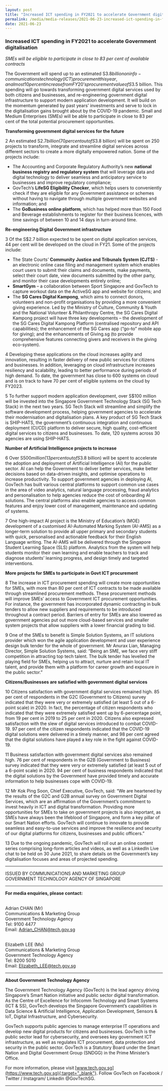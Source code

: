 ```yaml
---
layout: post
title: "Increased ICT spending in FY2021 to accelerate Government digitalisation" 
permalink: /media/media-releases/2021-06-23-increased-ict-spending-in-fy2021-to-accelerate-government-digitalisation
date: 2021-06-23
---
```


### **Increased ICT spending in FY2021 to accelerate Government digitalisation**

*SMEs will be eligible to participate in close to 83 per cent of available contracts*

The Government will spend up to an estimated S$3.8 billion on info-communications technology (ICT) procurement this year, an almost 10 per cent increase from FY20’s procurement value of S$3.5 billion. This spending will go towards transforming government digital services used by both citizens and businesses, and re-engineering government digital infrastructure to support modern application development.  It will build on the momentum generated by past years’ investments and serve to lock in the digitalisation gains brought about by the COVID-19 pandemic. Small and Medium Enterprises (SMEs) will be able to participate in close to 83 per cent of the total potential procurement opportunities.  

**Transforming government digital services for the future**

2  	An estimated S$2.7 billion (70 per cent out of S$3.8 billion) will be spent on 250 projects to transform, integrate and streamline digital services across different sectors to create a more digitally empowered nation. Some of the projects include:

* The Accounting and Corporate Regulatory Authority’s new **national business registry and regulatory system** that will leverage data and digital technology to deliver seamless and anticipatory service to businesses and improve regulatory compliance;
* GovTech’s **LifeSG Eligibility Checker**, which helps users to conveniently check if they are eligible for any Government assistance or schemes without having to navigate through multiple government websites and information; and
* The **GoBusiness online platform**, which has helped more than 150 Food and Beverage establishments to register for their business licences, with time savings of between 10 and 14 days in turn-around time.

**Re-engineering Digital Government infrastructure**  

3  	Of the S$2.7 billion expected to be spent on digital application services, 44 per cent will be developed on the cloud in FY21. Some of the projects include:  

* The State Courts’ **Community Justice and Tribunals System (CJTS)** - an electronic online case filing and management system which enables court users to submit their claims and documents, make payments, select their court date, view documents submitted by the other party, and monitor their case developments entirely online; 
* **SmartGym** – a collaboration between Sport Singapore and GovTech to capture workout data on the ActiveSG app and website for citizens; and
* The **SG Cares Digital Kampong**, which aims to connect donors, volunteers and non-profit organisations by providing a more convenient giving experience.   Led by the Ministry of Culture, Community & Youth and the National Volunteer & Philanthropy Centre, the SG Cares Digital Kampong project will have three key developments – the development of the SG Cares Digital Kampong Platform (centralised repository and API capabilities); the enhancement of the SG Cares app (“go-to” mobile app for giving); and the enhancements of Giving.sg (to provide comprehensive features connecting givers and receivers in the giving eco-system). 

4	  Developing these applications on the cloud increases agility and innovation, resulting in faster delivery of new public services for citizens and businesses. In addition, leveraging on cloud infrastructure increases resiliency and scalability, leading to better performance during periods of high demand. To date, the government has close to 600 systems on cloud and is on track to have 70 per cent of eligible systems on the cloud by FY2023. 

5	  To further support modern application development, over S$100 million will be invested into the Singapore Government Technology Stack (SG Tech Stack) in the next two years. SG Tech Stack will streamline and simplify the software development process, helping government agencies to accelerate their modernisation and digitalisation plans. A key product of SG Tech Stack is SHIP-HATS, the government’s continuous integration and continuous deployment (CI/CD) platform to deliver secure, high quality, cost-efficient digital services to citizens and businesses. To date, 120 systems across 30 agencies are using SHIP-HATS.

**Number of Artificial Intelligence projects to increase**

6	  Over S$500 million (13 per cent out of S$3.8 billion) will be spent to accelerate the adoption and deployment of Artificial Intelligence (AI) for the public sector. AI can help the Government to deliver better services, make better decisions based on data-driven insights, and optimise operations to increase productivity. To support government agencies in deploying AI, GovTech has built various central platforms to support common use cases in the area of video analytics, natural language processing, fraud analytics and personalisation to help agencies reduce the cost of onboarding AI solutions. The central platforms also enable agencies to access common features and enjoy lower cost of management, maintenance and updating of systems.

7	  One high-impact AI project is the Ministry of Education’s (MOE) development of a customised AI-Automated Marking System (AI-AMS) as a longer-term solution to provide all upper primary and secondary students with quick, personalised and actionable feedback for their English Language writing. The AI-AMS will be delivered through the Singapore Student Learning Space (SLS) platform. Analytics from the system will help students monitor their own learning and enable teachers to track and diagnose students’ learning progress, and design timely and targeted interventions. 

**More projects for SMEs to participate in Govt ICT procurement**

8	  The increase in ICT procurement spending will create more opportunities for SMEs, with more than 80 per cent of ICT contracts to be made available through streamlined procurement methods. These procurement methods will improve SMEs’ access to Government ICT procurement opportunities. For instance, the government has incorporated dynamic contracting in bulk tenders to allow new suppliers and requirements to be introduced throughout a contract period. Barriers of entry for SMEs are also lowered as government agencies put out more cloud-based services and smaller system projects that allow suppliers with a lower financial grading to bid.

9	  One of the SMEs to benefit is Simple Solution Systems, an IT solutions provider which won the agile application development and user experience design bulk tender for the whole of government. Mr Anurax Lian, Managing Director, Simple Solution Systems, said: “Being an SME, we face very stiff competition in attracting top tech talent. The bulk tender has levelled the playing field for SMEs, helping us to attract, nurture and retain local IT talent, and provide them with a platform for career growth and exposure in the public sector.” 

**Citizens/Businesses are satisfied with government digital services**

10  	Citizens satisfaction with government digital services remained high.  85 per cent of respondents in the G2C (Government to Citizens) survey indicated that they were very or extremely satisfied (at least 5 out of a 6-point scale) in 2020. In fact, the percentage of citizen respondents who indicated that they were extremely satisfied went up by 6-percentage point, from 19 per cent in 2019 to 25 per cent in 2020. Citizens also expressed satisfaction with the slew of digital services introduced to combat COVID-19. 97 per cent of the citizen respondents indicated that the COVID-19 digital solutions were delivered in a timely manner, and 98 per cent agreed that the digital solutions have played a key role in the fight against COVID-19.

11	  Business satisfaction with government digital services also remained high.  76 per cent of respondents in the G2B (Government to Business) survey indicated that they were very or extremely satisfied (at least 5 out of a 6-point scale) in 2020. 94 per cent of business respondents indicated that the digital solutions by the Government have provided timely and accurate information to help businesses cope with COVID-19. 

12  	Mr Kok Ping Soon, Chief Executive, GovTech, said: “We are heartened by the results of the G2C and G2B annual survey on Government Digital Services, which are an affirmation of the Government’s commitment to invest heavily in ICT and digital transformation. Providing more opportunities for SMEs to take on government projects is also important, as SMEs have always been the lifeblood of Singapore, and form a key pillar of our Smart Nation efforts. GovTech will continue to innovate to provide seamless and easy-to-use services and improve the resilience and security of our digital platforms for citizens, businesses and public officers.” 

13	  Due to the ongoing pandemic, GovTech will roll out an online content series comprising long-form articles and videos, as well as a LinkedIn Live chat to be held on 30 June 2021, to share details on the Government’s key digitalisation focuses and areas of projected spending.  

---

ISSUED BY COMMUNICATIONS AND MARKETING GROUP  
GOVERNMENT TECHNOLOGY AGENCY OF SINGAPORE  

---

**For media enquiries, please contact:**

<br>Adrian CHAN (Mr)
<br>Communications & Marketing Group 
<br>Government Technology Agency 
<br>Tel: 9100 4477
<br>Email: <Adrian_CHAN@tech.gov.sg>

<br>Elizabeth LEE (Ms)
<br>Communications & Marketing Group 
<br>Government Technology Agency 
<br>Tel: 8200 5010
<br>Email: <Elizabeth_LEE@tech.gov.sg>

---

**About Government Technology Agency**

The Government Technology Agency (GovTech) is the lead agency driving Singapore’s Smart Nation initiative and public sector digital transformation. As the Centre of Excellence for Infocomm Technology and Smart Systems (ICT & SS), GovTech develops the Singapore Government’s capabilities in Data Science & Artificial Intelligence, Application Development, Sensors & IoT, Digital Infrastructure, and Cybersecurity. 
 
GovTech supports public agencies to manage enterprise IT operations and develop new digital products for citizens and businesses. GovTech is the public sector lead for cybersecurity, and oversees key government ICT infrastructure, as well as regulates ICT procurement, data protection and security in the public sector. GovTech is a Statutory Board under the Smart Nation and Digital Government Group (SNDGG) in the Prime Minister’s Office. 
 
For more information, please visit [www.tech.gov.sg](https://www.tech.gov.sg){:target="_blank"}. Follow GovTech on Facebook / Twitter / Instagram/ Linkedin @GovTechSG. 

---
